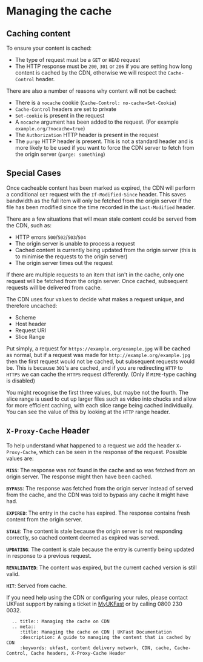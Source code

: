 # Managing the cache

## Caching content

To ensure your content is cached:

* The type of request must be a `GET` or `HEAD` request
* The HTTP response must be `200`, `301` or `206` if you are setting how long content is cached by the CDN, otherwise we will respect the `Cache-Control` header.

There are also a number of reasons why content will not be cached:

* There is a `nocache` cookie (`Cache-Control: no-cache=Set-Cookie`)
* `Cache-Control` headers are set to private
* `Set-cookie` is present in the request
* A `nocache` argument has been added to the request. (For example `example.org/?nocache=true`)
* The `Authorization` HTTP header is present in the request
* The `purge` HTTP header is present. This is not a standard header and is more likely to be used if you want to force the CDN server to fetch from the origin server (`purge: something`)

## Special Cases

Once cacheable content has been marked as expired, the CDN will perform a conditional `GET` request with the `If-Modified-Since` header. This saves bandwidth as the full item will only be fetched from the origin server if the file has been modified since the time recorded in the `Last-Modified` header.

There are a few situations that will mean stale content could be served from the CDN, such as:

* HTTP errors `500`/`502`/`503`/`504`
* The origin server is unable to process a request
* Cached content is currently being updated from the origin server (this is to minimise the requests to the origin server)
* The origin server times out the request

If there are multiple requests to an item that isn't in the cache, only one request will be fetched from the origin server. Once cached, subsequent requests will be delivered from cache.

The CDN uses four values to decide what makes a request unique, and therefore uncached:

* Scheme
* Host header
* Request URI
* Slice Range

Put simply, a request for `https://example.org/example.jpg` will be cached as normal, but if a request was made for `http://example.org/example.jpg` then the first request would not be cached, but subsequent requests would be.  This is because `301`'s are cached, and if you are redirecting `HTTP` to `HTTPS` we can cache the `HTTPS` request differently. (Only if `MIME`-type caching is disabled)

You might recognise the first three values, but maybe not the fourth. The slice range is used to cut up larger files such as video into chucks and allow for more efficient caching, with each slice range being cached individually. You can see the value of this by looking at the `HTTP` range header.

## `X-Proxy-Cache` Header

To help understand what happened to a request we add the header `X-Proxy-Cache`, which can be seen in the response of the request.  Possible values are:

**`MISS`**: The response was not found in the cache and so was fetched from an origin server. The response might then have been cached.

**`BYPASS`**: The response was fetched from the origin server instead of served from the cache, and the CDN was told to bypass any cache it might have had.

**`EXPIRED`**: The entry in the cache has expired. The response contains fresh content from the origin server.

**`STALE`**: The content is stale because the origin server is not responding correctly, so cached content deemed as expired was served.

**`UPDATING`**: The content is stale because the entry is currently being updated in response to a previous request.

**`REVALIDATED`**: The content was expired, but the current cached version is still valid.

**`HIT`**: Served from cache.

If you need help using the CDN or configuring your rules, please contact UKFast support by raising a ticket in [MyUKFast](https://portal.ans.co.uk/pss/add.php) or by calling 0800 230 0032.

```eval_rst
  .. title:: Managing the cache on CDN
  .. meta::
     :title: Managing the cache on CDN | UKFast Documentation
     :description: A guide to managing the content that is cached by CDN
     :keywords: ukfast, content delivery network, CDN, cache, Cache-Control, Cache headers, X-Proxy-Cache Header
```

